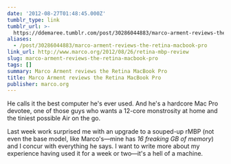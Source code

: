 ```yaml
---
date: '2012-08-27T01:48:45.000Z'
tumblr_type: link
tumblr_url: >-
  https://ddemaree.tumblr.com/post/30286044883/marco-arment-reviews-the-retina-macbook-pro
aliases:
  - /post/30286044883/marco-arment-reviews-the-retina-macbook-pro
link_url: http://www.marco.org/2012/08/26/retina-mbp-review
slug: marco-arment-reviews-the-retina-macbook-pro
tags: []
summary: Marco Arment reviews the Retina MacBook Pro
title: Marco Arment reviews the Retina MacBook Pro
publisher: marco.org
---
```


He calls it the best computer he's ever used. And he's a hardcore Mac Pro devotee, one of those guys who wants a 12-core monstrosity at home and the tiniest possible Air on the go.

Last week work surprised me with an upgrade to a souped-up rMBP (not even the base model, like Marco's—mine has *16 freaking GB of memory*) and I concur with everything he says. I want to write more about my experience having used it for a week or two—it's a hell of a machine.